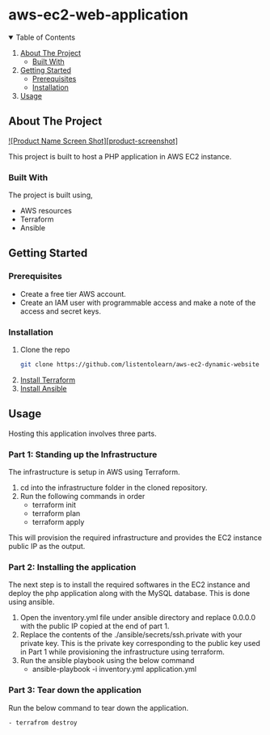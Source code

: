 # aws-ec2-web-application

<!-- TABLE OF CONTENTS -->
<details open="open">
  <summary>Table of Contents</summary>
  <ol>
    <li>
      <a href="#about-the-project">About The Project</a>
      <ul>
        <li><a href="#built-with">Built With</a></li>
      </ul>
    </li>
    <li>
      <a href="#getting-started">Getting Started</a>
      <ul>
        <li><a href="#prerequisites">Prerequisites</a></li>
        <li><a href="#installation">Installation</a></li>
      </ul>
    </li>
    <li><a href="#usage">Usage</a></li>
  </ol>
</details>



<!-- ABOUT THE PROJECT -->
## About The Project

[![Product Name Screen Shot][product-screenshot]](https://example.com)

This project is built to host a PHP application in AWS EC2 instance.


### Built With

The project is built using,
* AWS resources
* Terraform
* Ansible


<!-- GETTING STARTED -->
## Getting Started

### Prerequisites

* Create a free tier AWS account.
* Create an IAM user with programmable access and make a note of the access and secret keys.

### Installation

1. Clone the repo
   ```sh
   git clone https://github.com/listentolearn/aws-ec2-dynamic-website
   ```
2. [Install Terraform](https://www.terraform.io/downloads.html)
3. [Install Ansible](https://docs.ansible.com/ansible/latest/installation_guide/intro_installation.html)



<!-- USAGE EXAMPLES -->
## Usage

Hosting this application involves three parts.

### Part 1: Standing up the Infrastructure

The infrastructure is setup in AWS using Terraform.

1. cd into the infrastructure folder in the cloned repository.
2. Run the following commands in order
    - terraform init
    - terraform plan
    - terraform apply

This will provision the required infrastructure and provides the EC2 instance public IP as the output.

### Part 2: Installing the application

The next step is to install the required softwares in the EC2 instance and deploy the php application along with the MySQL database. This is done using ansible.

1. Open the inventory.yml file under ansible directory and replace 0.0.0.0 with the public IP copied at the end of part 1.
2. Replace the contents of the ./ansible/secrets/ssh.private with your private key. This is the private key corresponding to the public key used in Part 1 while provisioning the infrastructure using terraform.
3. Run the ansible playbook using the below command
    - ansible-playbook -i inventory.yml application.yml

### Part 3: Tear down the application

Run the below command to tear down the application.

    - terrafrom destroy